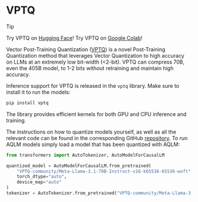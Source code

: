 <!--Copyright 2024 The HuggingFace Team. All rights reserved.

Licensed under the Apache License, Version 2.0 (the "License"); you may not use this file except in compliance with
the License. You may obtain a copy of the License at

http://www.apache.org/licenses/LICENSE-2.0

Unless required by applicable law or agreed to in writing, software distributed under the License is distributed on
an "AS IS" BASIS, WITHOUT WARRANTIES OR CONDITIONS OF ANY KIND, either express or implied. See the License for the
specific language governing permissions and limitations under the License.

⚠️ Note that this file is in Markdown but contain specific syntax for our doc-builder (similar to MDX) that may not be
rendered properly in your Markdown viewer.

-->

# VPTQ 

> [!TIP]
> Try VPTQ on [Hugging Face](https://huggingface.co/spaces/microsoft/VPTQ)!
> Try VPTQ on [Google Colab](https://colab.research.google.com/github/microsoft/VPTQ/blob/main/notebooks/vptq_example.ipynb)!

Vector Post-Training Quantization ([VPTQ](https://github.com/microsoft/VPTQ)) is a novel Post-Training Quantization method that leverages Vector Quantization to high accuracy on LLMs at an extremely low bit-width (<2-bit). VPTQ can compress 70B, even the 405B model, to 1-2 bits without retraining and maintain high accuracy.

Inference support for VPTQ is released in the `vptq` library. Make sure to install it to run the models:
```bash
pip install vptq
```

The library provides efficient kernels for both GPU and CPU inference and training.

The instructions on how to quantize models yourself, as well as all the relevant code can be found in the corresponding GitHub [repository](https://github.com/Vahe1994/AQLM). To run AQLM models simply load a model that has been quantized with AQLM:

```python
from transformers import AutoTokenizer, AutoModelForCausalLM

quantized_model = AutoModelForCausalLM.from_pretrained(
    "VPTQ-community/Meta-Llama-3.1-70B-Instruct-v16-k65536-65536-woft",
    torch_dtype="auto", 
    device_map="auto"
)
tokenizer = AutoTokenizer.from_pretrained("VPTQ-community/Meta-Llama-3.1-70B-Instruct-v16-k65536-65536-woft")
```


